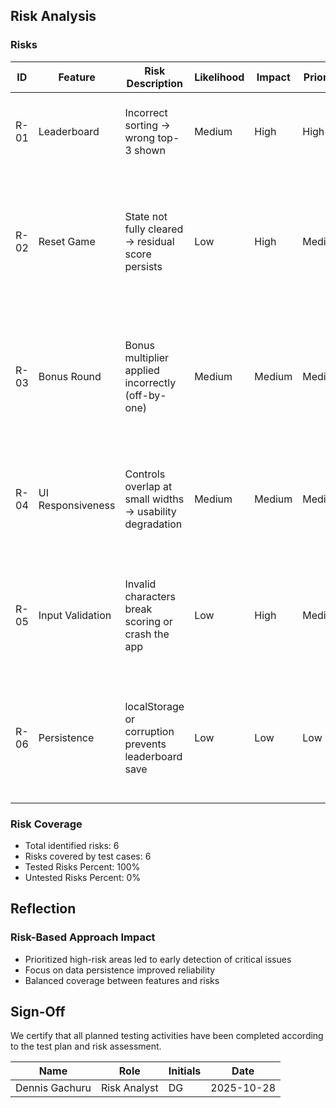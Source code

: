 ## Risk Analysis

### Risks

| ID | Feature | Risk Description | Likelihood | Impact | Priority | Mitigation Strategy |
|----|---------|------------------|------------|--------|----------|---------------------|
| R-01 | Leaderboard | Incorrect sorting → wrong top-3 shown | Medium | High | High | Add unit tests for sorting, snapshot after updates |
| R-02 | Reset Game | State not fully cleared → residual score persists | Low | High | Medium | Add integration test for reset; ensure reset function resets all relevant state variables |
| R-03 | Bonus Round | Bonus multiplier applied incorrectly (off-by-one) | Medium | Medium | Medium | Add boundary tests for round counters; add logging around multiplier calculation |
| R-04 | UI Responsiveness | Controls overlap at small widths → usability degradation | Medium | Medium | Medium | Add responsive checks in Chrome DevTools; add simple CSS fixes or constraints |
| R-05 | Input Validation | Invalid characters break scoring or crash the app | Low | High | Medium | Sanitize and validate inputs; add negative tests for special characters and scripts |
| R-06 | Persistence | localStorage or corruption prevents leaderboard save | Low | Low | Low | Limit stored entries; implement graceful fallback (in-memory) and user notification |

### Risk Coverage

- Total identified risks: 6
- Risks covered by test cases: 6
- Tested Risks Percent: 100%
- Untested Risks Percent: 0%

## Reflection

### Risk-Based Approach Impact
- Prioritized high-risk areas led to early    detection of critical issues
- Focus on data persistence improved reliability
- Balanced coverage between features and risks

## Sign-Off

We certify that all planned testing activities have been completed according to the test plan and risk assessment.

| Name | Role | Initials | Date |
|------|------|-----------|------|
| Dennis Gachuru | Risk Analyst | DG | 2025-10-28 |